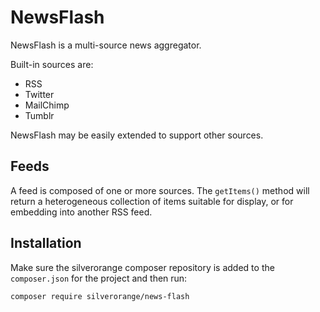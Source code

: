 NewsFlash
=========
NewsFlash is a multi-source news aggregator.

Built-in sources are:

 - RSS
 - Twitter
 - MailChimp
 - Tumblr

NewsFlash may be easily extended to support other sources.

Feeds
-----
A feed is composed of one or more sources. The `getItems()` method will return
a heterogeneous collection of items suitable for display, or for embedding
into another RSS feed.

Installation
------------
Make sure the silverorange composer repository is added to the `composer.json`
for the project and then run:

```sh
composer require silverorange/news-flash
```
